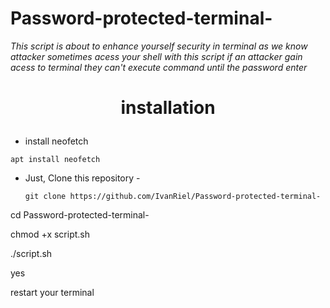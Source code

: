 # Password-protected-terminal-
<i>This script is about to enhance yourself security in terminal as we know attacker sometimes acess your shell with this script if an attacker gain acess to terminal they can't execute command until the password enter</i>


<b><h1><p align="center">installation</p></h1></b>



- install neofetch
```
apt install neofetch
```

- Just, Clone this repository -
  ```
  git clone https://github.com/IvanRiel/Password-protected-terminal-
  ```

cd Password-protected-terminal-

chmod +x script.sh

./script.sh

yes

restart your terminal

